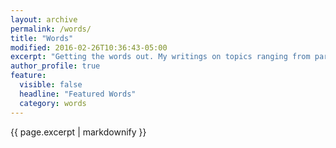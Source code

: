 ```yaml
---
layout: archive
permalink: /words/
title: "Words"
modified: 2016-02-26T10:36:43-05:00
excerpt: "Getting the words out. My writings on topics ranging from parenting to technology to just about anything that pops into my head."
author_profile: true
feature:
  visible: false
  headline: "Featured Words"
  category: words
---
```


{{ page.excerpt | markdownify }}
